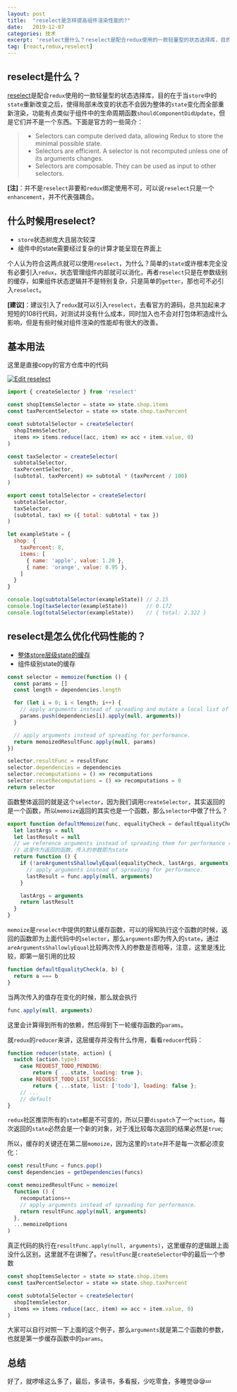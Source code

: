 ```yaml
---
layout: post
title:  "reselect是怎样提高组件渲染性能的?"
date:   2019-12-07
categories: 技术
excerpt: 'reselect是什么？reselect是配合redux使用的一款轻量型的状态选择库，目的在于当store中的state重新改变之后使得局部未改变的状态不会因为整体的state变化而全部重新渲染，功能有点类似于组件中的生命周期函数shouldComponentDidUpdate，但是它们并不是一个东西'
tag: [react,redux,reselect]
---
```


## reselect是什么？

[reselect](https://github.com/reduxjs/reselect)是配合`redux`使用的一款轻量型的状态选择库，目的在于当`store`中的`state`重新改变之后，使得局部未改变的状态不会因为整体的`state`变化而全部重新渲染，功能有点类似于组件中的生命周期函数`shouldComponentDidUpdate`，但是它们并不是一个东西。下面是官方的一些简介：

> - Selectors can compute derived data, allowing Redux to store the minimal possible state.
> - Selectors are efficient. A selector is not recomputed unless one of its arguments changes.
> - Selectors are composable. They can be used as input to other selectors.

**[注]**：并不是`reselect`非要和`redux`绑定使用不可，可以说`reselect`只是一个`enhancement`，并不代表强耦合。

## 什么时候用reselect?

- `store`状态树庞大且层次较深
- 组件中的state需要经过复杂的计算才能呈现在界面上

个人认为符合这两点就可以使用`reselect`，为什么？简单的`state`或许根本完全没有必要引入`redux`，状态管理组件内部就可以消化，再者`reselect`只是在参数级别的缓存，如果组件状态逻辑并不是特别复杂，只是简单的`getter`，那也可不必引入`reselect`。

**[建议]**：建议引入了`redux`就可以引入`reselect`，去看官方的源码，总共加起来才短短的108行代码，对测试并没有什么成本，同时加入也不会对打包体积造成什么影响，但是有些时候对组件渲染的性能却有很大的改善。

## 基本用法

这里是直接copy的官方仓库中的代码

[![Edit reselect](https://codesandbox.io/static/img/play-codesandbox.svg)](https://codesandbox.io/s/empty-fog-xhjtn?expanddevtools=1&fontsize=14&hidenavigation=1)

```javascript
import { createSelector } from 'reselect'

const shopItemsSelector = state => state.shop.items
const taxPercentSelector = state => state.shop.taxPercent

const subtotalSelector = createSelector(
  shopItemsSelector,
  items => items.reduce((acc, item) => acc + item.value, 0)
)

const taxSelector = createSelector(
  subtotalSelector,
  taxPercentSelector,
  (subtotal, taxPercent) => subtotal * (taxPercent / 100)
)

export const totalSelector = createSelector(
  subtotalSelector,
  taxSelector,
  (subtotal, tax) => ({ total: subtotal + tax })
)

let exampleState = {
  shop: {
    taxPercent: 8,
    items: [
      { name: 'apple', value: 1.20 },
      { name: 'orange', value: 0.95 },
    ]
  }
}

console.log(subtotalSelector(exampleState)) // 2.15
console.log(taxSelector(exampleState))      // 0.172
console.log(totalSelector(exampleState))    // { total: 2.322 }
```

## reselect是怎么优化代码性能的？

- [整体store层级state的缓存](https://github.com/reduxjs/reselect/blob/ac77610bbb0a3cab9b280ea5ea379c2387017446/src/index.js#L68)
- 组件级别state的缓存

```javascript
const selector = memoize(function () {
  const params = []
  const length = dependencies.length

  for (let i = 0; i < length; i++) {
    // apply arguments instead of spreading and mutate a local list of params for performance.
    params.push(dependencies[i].apply(null, arguments))
  }

  // apply arguments instead of spreading for performance.
  return memoizedResultFunc.apply(null, params)
})

selector.resultFunc = resultFunc
selector.dependencies = dependencies
selector.recomputations = () => recomputations
selector.resetRecomputations = () => recomputations = 0
return selector
```

函数整体返回的就是这个`selector`，因为我们调用`createSelector`，其实返回的是一个函数，所以`memoize`返回的其实也是一个函数，那么`selector`中做了什么？

```javascript
export function defaultMemoize(func, equalityCheck = defaultEqualityCheck) {
  let lastArgs = null
  let lastResult = null
  // we reference arguments instead of spreading them for performance reasons
  // 这里作为返回的函数，传入的参数即为state
  return function () {
    if (!areArgumentsShallowlyEqual(equalityCheck, lastArgs, arguments)) {
      // apply arguments instead of spreading for performance.
      lastResult = func.apply(null, arguments)
    }

    lastArgs = arguments
    return lastResult
  }
}
```

`memoize`是`reselect`中提供的默认缓存函数，可以的得知执行这个函数的时候，返回的函数即为上面代码中的`selector`，那么`arguments`即为传入的`state`，通过`areArgumentsShallowlyEqual`比较两次传入的参数是否相等，注意，这里是浅比较，即第一层引用的比较

```javascript
function defaultEqualityCheck(a, b) {
  return a === b
}
```

当两次传入的值存在变化的时候，那么就会执行

```javascript
func.apply(null, arguments)
```

这里会计算得到所有的依赖，然后得到下一轮缓存函数的`params`。

就`redux`的`reducer`来讲，这层缓存并没有什么作用，看看`reducer`代码：

```javascript
function reducer(state, action) {
  switch (action.type): 
    case REQUEST_TODO_PENDING:
    	return { ...state, loading: true };
  	case REQUEST_TODO_LIST_SUCCESS:
  		return { ...state, list: ['todo'], loading: false };
  	// ...
  	// default
}
```

`redux`社区推崇所有的`state`都是不可变的，所以只要`dispatch`了一个`action`，每次返回的`state`必然会是一个新的对象，对于浅比较每次返回的结果必然是`true`;

所以，缓存的关键还在第二层`momoize`，因为这里的`state`并不是每一次都必须变化：

```javascript
const resultFunc = funcs.pop()
const dependencies = getDependencies(funcs)

const memoizedResultFunc = memoize(
  function () {
    recomputations++
    // apply arguments instead of spreading for performance.
    return resultFunc.apply(null, arguments)
  },
  ...memoizeOptions
)
```

真正代码的执行在`resultFunc.apply(null, arguments)`，这里缓存的逻辑跟上面没什么区别，这里就不在讲解了。`resultFunc`是`createSelector`中的最后一个参数

```javascript
const shopItemsSelector = state => state.shop.items
const taxPercentSelector = state => state.shop.taxPercent

const subtotalSelector = createSelector(
  shopItemsSelector,
  items => items.reduce((acc, item) => acc + item.value, 0)
)
```

大家可以自行对照一下上面的这个例子，那么`arguments`就是第二个函数的参数，也就是第一步缓存函数中的`params`。

## 总结

好了，就啰嗦这么多了，最后，多读书，多看报，少吃零食，多睡觉😪😪💤






